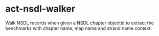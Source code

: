act-nsdl-walker
===============

Walk NSDL records when given a NSDL chapter objectid to extract the benchmarks with chapter name, map name and strand name context.

